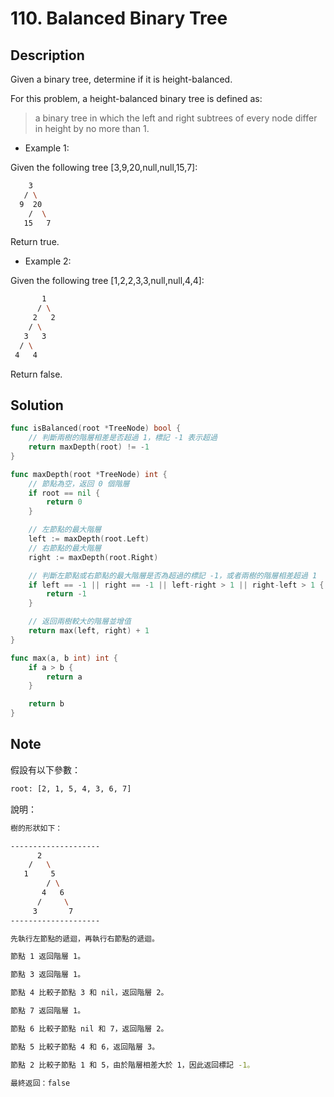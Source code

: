 # 110. Balanced Binary Tree

## Description

Given a binary tree, determine if it is height-balanced.

For this problem, a height-balanced binary tree is defined as:

> a binary tree in which the left and right subtrees of every node differ in height by no more than 1.

- Example 1:

Given the following tree [3,9,20,null,null,15,7]:

```BASH
    3
   / \
  9  20
    /  \
   15   7
```

Return true.

- Example 2:

Given the following tree [1,2,2,3,3,null,null,4,4]:

```BASH
       1
      / \
     2   2
    / \
   3   3
  / \
 4   4
```

Return false.

## Solution

```GO
func isBalanced(root *TreeNode) bool {
	// 判斷兩樹的階層相差是否超過 1，標記 -1 表示超過
	return maxDepth(root) != -1
}

func maxDepth(root *TreeNode) int {
	// 節點為空，返回 0 個階層
	if root == nil {
		return 0
	}

	// 左節點的最大階層
	left := maxDepth(root.Left)
	// 右節點的最大階層
	right := maxDepth(root.Right)

	// 判斷左節點或右節點的最大階層是否為超過的標記 -1，或者兩樹的階層相差超過 1
	if left == -1 || right == -1 || left-right > 1 || right-left > 1 {
		return -1
	}

	// 返回兩樹較大的階層並增值
	return max(left, right) + 1
}

func max(a, b int) int {
	if a > b {
		return a
	}

	return b
}
```

## Note

假設有以下參數：

```BASH
root: [2, 1, 5, 4, 3, 6, 7]
```

說明：

```BASH
樹的形狀如下：

--------------------
      2
    /   \
   1     5
        / \
       4   6
      /     \
     3       7
--------------------

先執行左節點的遞迴，再執行右節點的遞迴。

節點 1 返回階層 1。

節點 3 返回階層 1。

節點 4 比較子節點 3 和 nil，返回階層 2。

節點 7 返回階層 1。

節點 6 比較子節點 nil 和 7，返回階層 2。

節點 5 比較子節點 4 和 6，返回階層 3。

節點 2 比較子節點 1 和 5，由於階層相差大於 1，因此返回標記 -1。

最終返回：false
```
